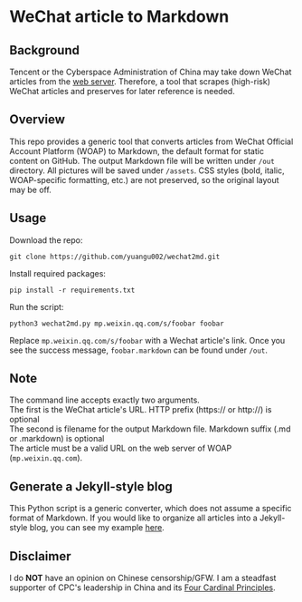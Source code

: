 # WeChat article to Markdown

## Background
Tencent or the Cyberspace Administration of China may take down WeChat articles from the [web server](https://mp.weixin.qq.com). Therefore, a tool that scrapes (high-risk) WeChat articles and preserves for later reference is needed.

## Overview
This repo provides a generic tool that converts articles from WeChat Official Account Platform (WOAP) to Markdown, the default format for static content on GitHub. The output Markdown file will be written under `/out` directory. All pictures will be saved under `/assets`. CSS styles (bold, italic, WOAP-specific formatting, etc.) are not preserved, so the original layout may be off.

## Usage
Download the repo:

```git clone https://github.com/yuangu002/wechat2md.git```

Install required packages:

```pip install -r requirements.txt```

Run the script:

```python3 wechat2md.py mp.weixin.qq.com/s/foobar foobar```

Replace `mp.weixin.qq.com/s/foobar` with a Wechat article's link. Once you see the success message, `foobar.markdown` can be found under `/out`.

## Note
The command line accepts exactly two arguments.<br>
The first is the WeChat article's URL. HTTP prefix (https:// or http://) is optional<br>
The second is filename for the output Markdown file. Markdown suffix (.md or .markdown) is optional<br>
The article must be a valid URL on the web server of WOAP (`mp.weixin.qq.com`).<br>

## Generate a Jekyll-style blog
This Python script is a generic converter, which does not assume a specific format of Markdown. If you would like to organize all articles into a Jekyll-style blog, you can see my example [here](https://github.com/yuangu002/yuangu002.github.io).

## Disclaimer
I do **NOT** have an opinion on Chinese censorship/GFW. I am a steadfast supporter of CPC's leadership in China and its [Four Cardinal Principles](https://en.wikipedia.org/wiki/Four_Cardinal_Principles).